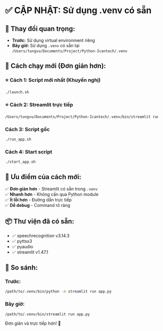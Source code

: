 # ✅ CẬP NHẬT: Sử dụng .venv có sẵn

## 🎯 Thay đổi quan trọng:
- **Trước:** Sử dụng virtual environment riêng
- **Bây giờ:** Sử dụng `.venv` có sẵn tại `/Users/tungvu/Documents/Project/Python-Icantech/.venv`

## 🚀 Cách chạy mới (Đơn giản hơn):

### ⭐ **Cách 1: Script mới nhất (Khuyến nghị)**
```bash
./launch.sh
```

### ⭐ **Cách 2: Streamlit trực tiếp**
```bash
/Users/tungvu/Documents/Project/Python-Icantech/.venv/bin/streamlit run streamlit_app_fixed.py
```

### **Cách 3: Script gốc**
```bash
./run_app.sh
```

### **Cách 4: Start script**
```bash
./start_app.sh
```

## 🎉 **Ưu điểm của cách mới:**

✅ **Đơn giản hơn** - Streamlit có sẵn trong `.venv`  
✅ **Nhanh hơn** - Không cần qua Python module  
✅ **Ít lỗi hơn** - Đường dẫn trực tiếp  
✅ **Dễ debug** - Command rõ ràng  

## 📦 **Thư viện đã có sẵn:**
- ✅ speechrecognition v3.14.3
- ✅ pyttsx3 
- ✅ pyaudio
- ✅ streamlit v1.47.1

## 🔄 **So sánh:**

### Trước:
```bash
/path/to/.venv/bin/python -m streamlit run app.py
```

### Bây giờ:
```bash
/path/to/.venv/bin/streamlit run app.py
```

Đơn giản và trực tiếp hơn! 🎊
